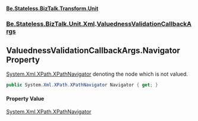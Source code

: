 #### [Be.Stateless.BizTalk.Transform.Unit](README.md 'README')
### [Be.Stateless.BizTalk.Unit.Xml](Be.Stateless.BizTalk.Unit.Xml.md 'Be.Stateless.BizTalk.Unit.Xml').[ValuednessValidationCallbackArgs](ValuednessValidationCallbackArgs.md 'Be.Stateless.BizTalk.Unit.Xml.ValuednessValidationCallbackArgs')

## ValuednessValidationCallbackArgs.Navigator Property

[System.Xml.XPath.XPathNavigator](https://docs.microsoft.com/en-us/dotnet/api/System.Xml.XPath.XPathNavigator 'System.Xml.XPath.XPathNavigator') denoting the node which is not valued.

```csharp
public System.Xml.XPath.XPathNavigator Navigator { get; }
```

#### Property Value
[System.Xml.XPath.XPathNavigator](https://docs.microsoft.com/en-us/dotnet/api/System.Xml.XPath.XPathNavigator 'System.Xml.XPath.XPathNavigator')